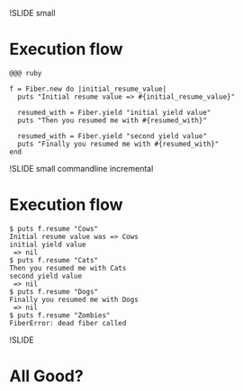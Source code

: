 !SLIDE small
# Execution flow #

    @@@ ruby
    
    f = Fiber.new do |initial_resume_value|
      puts "Initial resume value => #{initial_resume_value}"
      
      resumed_with = Fiber.yield "initial yield value"
      puts "Then you resumed me with #{resumed_with}"
      
      resumed_with = Fiber.yield "second yield value"
      puts "Finally you resumed me with #{resumed_with}"
    end
    
!SLIDE small commandline incremental
# Execution flow #

    $ puts f.resume "Cows"
    Initial resume value was => Cows
    initial yield value
     => nil 
    $ puts f.resume "Cats"
    Then you resumed me with Cats
    second yield value
     => nil 
    $ puts f.resume "Dogs"
    Finally you resumed me with Dogs
     => nil 
    $ puts f.resume "Zombies"
    FiberError: dead fiber called

!SLIDE 
# All Good? #
    